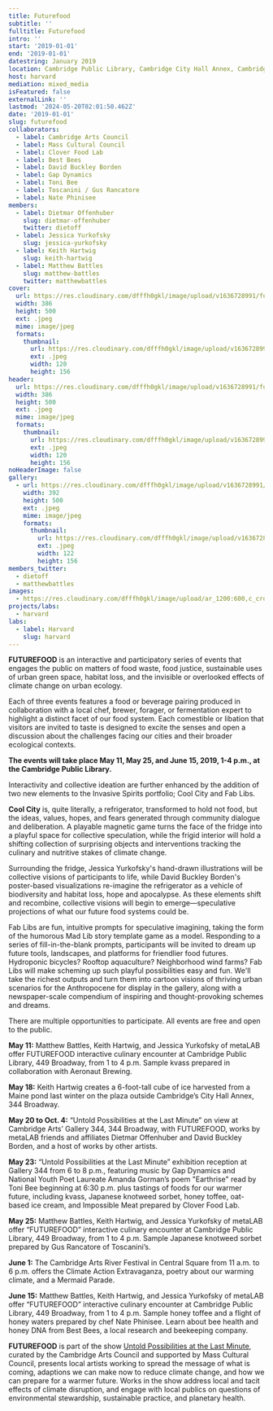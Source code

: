 ```yaml
---
title: Futurefood
subtitle: ''
fulltitle: Futurefood
intro: ''
start: '2019-01-01'
end: '2019-01-01'
datestring: January 2019
location: Cambridge Public Library, Cambridge City Hall Annex, Cambridge Art's Gallery 344, Central Square
host: harvard
mediation: mixed_media
isFeatured: false
externalLink: ''
lastmod: '2024-05-20T02:01:50.462Z'
date: '2019-01-01'
slug: futurefood
collaborators:
  - label: Cambridge Arts Council
  - label: Mass Cultural Council
  - label: Clover Food Lab
  - label: Best Bees
  - label: David Buckley Borden
  - label: Gap Dynamics
  - label: Toni Bee
  - label: Toscanini / Gus Rancatore
  - label: Nate Phinisee
members:
  - label: Dietmar Offenhuber
    slug: dietmar-offenhuber
    twitter: dietoff
  - label: Jessica Yurkofsky
    slug: jessica-yurkofsky
  - label: Keith Hartwig
    slug: keith-hartwig
  - label: Matthew Battles
    slug: matthew-battles
    twitter: matthewbattles
cover:
  url: https://res.cloudinary.com/dfffh0gkl/image/upload/v1636728991/futurefood1_6855930682.jpg
  width: 386
  height: 500
  ext: .jpeg
  mime: image/jpeg
  formats:
    thumbnail:
      url: https://res.cloudinary.com/dfffh0gkl/image/upload/v1636728992/thumbnail_futurefood1_6855930682.jpg
      ext: .jpeg
      width: 120
      height: 156
header:
  url: https://res.cloudinary.com/dfffh0gkl/image/upload/v1636728991/futurefood1_6855930682.jpg
  width: 386
  height: 500
  ext: .jpeg
  mime: image/jpeg
  formats:
    thumbnail:
      url: https://res.cloudinary.com/dfffh0gkl/image/upload/v1636728992/thumbnail_futurefood1_6855930682.jpg
      ext: .jpeg
      width: 120
      height: 156
noHeaderImage: false
gallery:
  - url: https://res.cloudinary.com/dfffh0gkl/image/upload/v1636728991/futurefood2_882eee8630.jpg
    width: 392
    height: 500
    ext: .jpeg
    mime: image/jpeg
    formats:
      thumbnail:
        url: https://res.cloudinary.com/dfffh0gkl/image/upload/v1636728991/thumbnail_futurefood2_882eee8630.jpg
        ext: .jpeg
        width: 122
        height: 156
members_twitter:
  - dietoff
  - matthewbattles
images:
  - https://res.cloudinary.com/dfffh0gkl/image/upload/ar_1200:600,c_crop/c_limit,h_1200,w_600/v1636728991/futurefood1_6855930682.jpg
projects/labs:
  - harvard
labs:
  - label: Harvard
    slug: harvard
---
```

**FUTUREFOOD** is an interactive and participatory series of events that engages the public on matters of food waste, food justice, sustainable uses of urban green space, habitat loss, and the invisible or overlooked effects of climate change on urban ecology.

Each of three events features a food or beverage pairing produced in collaboration with a local chef, brewer, forager, or fermentation expert to highlight a distinct facet of our food system. Each comestible or libation that visitors are invited to taste is designed to excite the senses and open a discussion about the challenges facing our cities and their broader ecological contexts. 

**The events will take place May 11, May 25, and June 15, 2019, 1-4 p.m., at the Cambridge Public Library.**

Interactivity and collective ideation are further enhanced by the addition of two new elements to the Invasive Spirits portfolio; Cool City and Fab Libs. 

**Cool City** is, quite literally, a refrigerator, transformed to hold not  food, but the ideas, values, hopes, and fears generated through  community dialogue and deliberation. A playable magnetic game turns the face of the fridge into a playful space for collective speculation, while the frigid interior will hold a shifting collection of surprising objects and interventions tracking the culinary and nutritive stakes of climate change.  

Surrounding the fridge, Jessica Yurkofsky's hand-drawn illustrations will be collective visions of participants to life, while David Buckley Borden's poster-based visualizations re-imagine the refrigerator as a vehicle of biodiversity and habitat loss, hope and apocalypse. As these elements shift and recombine, collective visions will begin to emerge—speculative projections of what our future food systems could be. 

Fab Libs are fun, intuitive prompts for speculative imagining, taking the form of the humorous Mad Lib story template game as a model. Responding to a series of fill-in-the-blank prompts, participants will be invited to dream up future tools, landscapes, and platforms for friendlier food futures. Hydroponic bicycles? Rooftop aquaculture? Neighborhood wind farms? Fab Libs will make scheming up such playful possibilities easy and fun. We'll take the richest outputs and turn them into cartoon visions of thriving urban scenarios for the Anthropocene for display in the gallery, along with a newspaper-scale compendium of inspiring and thought-provoking schemes and dreams.

There are multiple opportunities to participate. All events are free and open to the public.

**May 11:** Matthew Battles, Keith Hartwig, and Jessica Yurkofsky of metaLAB offer FUTUREFOOD interactive culinary encounter at Cambridge Public Library, 449 Broadway, from 1 to 4 p.m. Sample kvass prepared in collaboration with Aeronaut Brewing. 

**May 18:** Keith Hartwig creates a 6-foot-tall cube of ice harvested from a Maine pond last winter on the plaza outside Cambridge’s City Hall Annex, 344 Broadway. 

**May 20 to Oct. 4:** “Untold Possibilities at the Last Minute” on view at Cambridge Arts’ Gallery 344, 344 Broadway, with FUTUREFOOD, works by metaLAB friends and affiliates Dietmar Offenhuber and David Buckley Borden, and a host of works by other artists.

**May 23:** “Untold Possibilities at the Last Minute” exhibition reception at Gallery 344 from 6 to 8 p.m., featuring music by Gap Dynamics and National Youth Poet Laureate Amanda Gorman’s poem "Earthrise" read by Toni Bee beginning at 6:30 p.m. plus tastings of foods for our warmer future, including kvass, Japanese knotweed sorbet, honey toffee, oat-based ice cream, and Impossible Meat prepared by Clover Food Lab. 

**May 25:** Matthew Battles, Keith Hartwig, and Jessica Yurkofsky of metaLAB offer “FUTUREFOOD” interactive culinary encounter at Cambridge Public Library, 449 Broadway, from 1 to 4 p.m. Sample Japanese knotweed sorbet prepared by Gus Rancatore of Toscanini’s. 

**June 1:** The Cambridge Arts River Festival in Central Square from 11 a.m. to 6 p.m. offers the Climate Action Extravaganza, poetry about our warming climate, and a Mermaid Parade. 

**June 15:** Matthew Battles, Keith Hartwig, and Jessica Yurkofsky of metaLAB offer “FUTUREFOOD” interactive culinary encounter at Cambridge Public Library, 449 Broadway, from 1 to 4 p.m. Sample honey toffee and a flight of honey waters prepared by chef Nate Phinisee. Learn about bee health and honey DNA from Best Bees, a local research and beekeeping company. 

**FUTUREFOOD** is part of the show [Untold Possibilities at the Last Minute](https://www.untoldpossibilities.org/), curated by the Cambridge Arts Council and supported by Mass Cultural Council, presents local artists working to spread the message of what is coming, adaptions we can make now to reduce climate change, and how we can prepare for a warmer future. Works in the show address local and tacit effects of climate disruption, and engage with local publics on questions of environmental stewardship, sustainable practice, and planetary health.